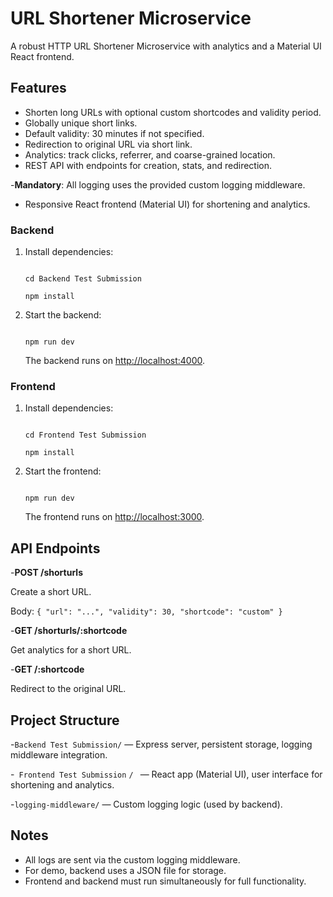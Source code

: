 # URL Shortener Microservice

A robust HTTP URL Shortener Microservice with analytics and a Material UI React frontend.

## Features

- Shorten long URLs with optional custom shortcodes and validity period.
- Globally unique short links.
- Default validity: 30 minutes if not specified.
- Redirection to original URL via short link.
- Analytics: track clicks, referrer, and coarse-grained location.
- REST API with endpoints for creation, stats, and redirection.

-**Mandatory**: All logging uses the provided custom logging middleware.

- Responsive React frontend (Material UI) for shortening and analytics.

### Backend

1. Install dependencies:

   ```

   cd Backend Test Submission

   npm install

   ```
2. Start the backend:

   ```

   npm run dev

   ```

   The backend runs on [http://localhost:4000](http://localhost:4000).

### Frontend

1. Install dependencies:

   ```

   cd Frontend Test Submission

   npm install

   ```
2. Start the frontend:

   ```

   npm run dev

   ```

   The frontend runs on [http://localhost:3000](http://localhost:3000).

## API Endpoints

-**POST /shorturls**

  Create a short URL.

  Body: `{ "url": "...", "validity": 30, "shortcode": "custom" }`

-**GET /shorturls/:shortcode**

  Get analytics for a short URL.

-**GET /:shortcode**

  Redirect to the original URL.

## Project Structure

-`Backend Test Submission/` — Express server, persistent storage, logging middleware integration.

-` Frontend Test Submission` `/ ` — React app (Material UI), user interface for shortening and analytics.

-`logging-middleware/` — Custom logging logic (used by backend).

## Notes

- All logs are sent via the custom logging middleware.
- For demo, backend uses a JSON file for storage.
- Frontend and backend must run simultaneously for full functionality.
